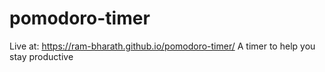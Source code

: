 # pomodoro-timer
Live at: https://ram-bharath.github.io/pomodoro-timer/
A timer to help you stay productive
